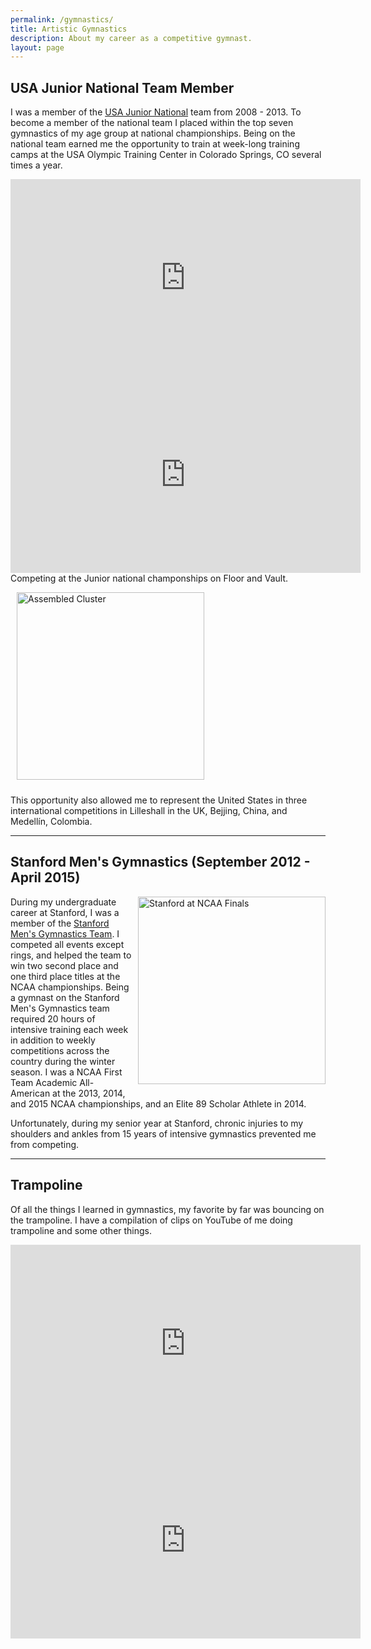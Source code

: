 ```yaml
---
permalink: /gymnastics/
title: Artistic Gymnastics
description: About my career as a competitive gymnast.
layout: page
---
```


## USA Junior National Team Member

I was a member of the [USA Junior
National](https://usagym.org/pages/athletes/athleteListDetail.html?id=113855)
team from 2008 - 2013. To become a member of the national team I placed within
the top seven gymnastics of my age group at national championships. Being on the
national team earned me the opportunity to train at week-long training camps at
the USA Olympic Training Center in Colorado Springs, CO several times a year.


<div align="center">
    <iframe
        width="560" height="315" src="https://www.youtube.com/embed/4DO6WHEYfFo"
        title="YouTube video player"
        frameborder="0" allow="accelerometer; autoplay; clipboard-write;
        encrypted-media; gyroscope; picture-in-picture; web-share"
        allowfullscreen>
    </iframe>
    <br>
    <iframe
        width="560" height="315" src="https://www.youtube.com/embed/rHvJpavgs6s"
        title="YouTube video player"
        frameborder="0" allow="accelerometer; autoplay; clipboard-write;
        encrypted-media; gyroscope; picture-in-picture; web-share"
        allowfullscreen>
    </iframe>
</div>
<div class="caption">
    Competing at the Junior national champonships on Floor and Vault.
</div>


<img 
  src="/images/gymnastics/china_USA-1400.webp" 
  alt="Assembled Cluster"
  style="width: 300px; float: center; margin-left: 10px; margin-bottom: 10px;" 
/>

This opportunity also allowed me to represent the United States in three
international competitions in Lilleshall in the UK, Bejjing, China, and
Medellín, Colombia.

***

## Stanford Men's Gymnastics (September 2012 - April 2015)

<img 
  src="/images/gymnastics/stanford_team-1400.webp" 
  alt="Stanford at NCAA Finals"
  style="width: 300px; float: right; margin-left: 10px; margin-bottom: 10px;" 
/>

During my undergraduate career at Stanford, I was a member of the [Stanford
Men's Gymnastics Team](https://gostanford.com/sports/mens-gymnastics).  I
competed all events except rings, and helped the team to win two second place
and one third place titles at the NCAA championships. Being a gymnast on the
Stanford Men's Gymnastics team required 20 hours of intensive training each week
in addition to weekly competitions across the country during the winter season.
I was a NCAA First Team Academic All-American at the 2013, 2014, and 2015 NCAA
championships, and an Elite 89 Scholar Athlete in 2014.


Unfortunately, during my senior year at Stanford, chronic injuries to my
shoulders and ankles from 15 years of intensive gymnastics prevented me from
competing.

***

## Trampoline
Of all the things I learned in gymnastics, my favorite by far was bouncing on
the trampoline. I have a compilation of clips on YouTube of me doing trampoline
and some other things.

<div align="center">
    <iframe
        width="560" height="315"
        src="https://www.youtube.com/embed/N_5mwuNql48"
        title="YouTube video player"
        frameborder="0"
        allow="accelerometer; autoplay; clipboard-write; encrypted-media;
        gyroscope; picture-in-picture; web-share"
        allowfullscreen>
    </iframe>
</div>

<div align="center">
    <iframe
        width="560" height="315"
        src="https://www.youtube.com/embed/gkn3SCgm2dg"
        title="YouTube video player"
        frameborder="0"
        allow="accelerometer; autoplay; clipboard-write; encrypted-media;
        gyroscope; picture-in-picture; web-share"
        allowfullscreen>
    </iframe>
</div>

